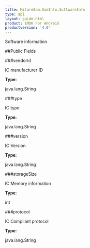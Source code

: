 ```yaml
---
title: MifareSam.SamInfo.SoftwareInfo
type: api
layout: guide.html
product: EMDK For Android
productversion: '4.0'
---
```



Software information

##Public Fields

###vendorId

IC manufacturer ID

**Type:**

java.lang.String

###type

IC type

**Type:**

java.lang.String

###version

IC Version

**Type:**

java.lang.String

###storageSize

IC Memory information

**Type:**

int

###protocol

IC Compliant protocol

**Type:**

java.lang.String









